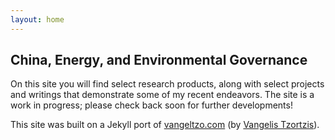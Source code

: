 ```yaml
---
layout: home
---
```

## China, Energy, and Environmental Governance

On this site you will find select research products, along with select projects and writings that demonstrate some of my recent endeavors. The site is a work in progress; please check back soon for further developments!

This site was built on a Jekyll port of [vangeltzo.com](http://vangeltzo.com/) (by [Vangelis Tzortzis](https://github.com/srekoble)).
